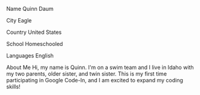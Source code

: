 Name 
Quinn Daum

City
Eagle

Country
United States

School
Homeschooled

Languages
English

About Me
Hi, my name is Quinn. I'm on a swim team and I live in Idaho with my two parents, older sister, and twin sister. This is my first time 
participating in Google Code-In, and I am excited to expand my coding skills! 
